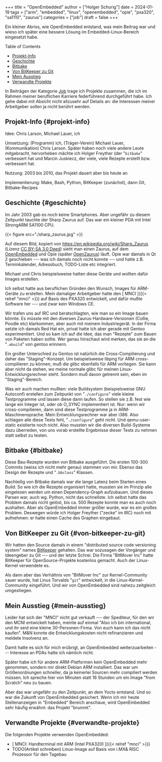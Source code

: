 +++
title = "OpenEmbedded"
author = ["Holger Schurig"]
date = 2024-01-19
tags = ["arm", "embedded", "linux", "openembedded", "opie", "pxa320", "sa1110", "zaurus"]
categories = ["job"]
draft = false
+++

Ein kleiner Abriss, wie OpenEmbedded entstand, was mein Beitrag war und wieso
ich später eine bessere Lösung im Embedded-Linux-Bereich eingesetzt habe.

<!--more-->

<div class="ox-hugo-toc toc">

<div class="heading">Table of Contents</div>

- [Projekt-Info](#projekt-info)
- [Geschichte](#geschichte)
- [Bitbake](#bitbake)
- [Von BitKeeper zu Git](#von-bitkeeper-zu-git)
- [Mein Ausstieg](#mein-ausstieg)
- [Verwandte Projekte](#verwandte-projekte)

</div>
<!--endtoc-->

<div class="job">

In Beiträgen der Kategorie [Job](/categories/job/) trage ich Projekte zusammen, die ich im Rahmen
meiner beruflichen Karriere federführend durchgeführt habe. Ich gehe dabei mit
Absicht nicht allzusehr auf Details an: die Interessen meiner Arbeitgeber sollen
ja nicht berührt werden.

</div>


## Projekt-Info {#projekt-info}

Idee: Chris Larson, Michael Lauer, ich

Umsetzung: (Programm) ich, (Träger-Verein) Michael Lauer, (Kommunikation) Chris
Larson. Später haben noch viele andere Leute mitgebracht, hervorheben mächte ich
Holger Freyther (der "`bitbake`" verbessert hat und Marcin Juskiecz, der viele,
viele Rezepte erstellt bzw. verbessert hat.

Nutzung: 2003 bis 2010, das Projekt dauert aber bis heute an

Implementierung: Make, Bash, Python, BitKeeper (zunächst), dann Git, Bitbake-Recipes


## Geschichte {#geschichte}

Im Jahr 2003 gab es noch keine Smartphones. Aber ungefähr zu diesem Zeitpunkt tauchte
der Sharp Zaurus auf. Das war ein kleiner PDA mit Intel StrongARM SA1100 CPU.

{{< figure src="./sharp_zaurus.jpg" >}}

Auf diesem Bild, kopiert von <https://en.wikipedia.org/wiki/Sharp_Zaurus> (Lizenz
[CC BY-SA 3.0 Deed](https://creativecommons.org/licenses/by-sa/3.0/deed.en)) sieht man einen Zaurus, auf dem [OpenEmbedded](https://en.wikipedia.org/wiki/OpenEmbedded) und Opie (später
[OpenZaurus](https://de.wikipedia.org/wiki/OpenZaurus)) läuft. Opie war damals in Qt 2 geschieben --- was ich damals noch
nicht konnte --- und hatte z.B. Terminkalender, Adressbuch, TODO-Liste etc
integriert.

Michael und Chris beispielsweise hatten diese Geräte und wollten dafür Images
erstellen.

Ich selbst hatte aus beruflichen Gründen den Wunsch, Images für ARM-Geräte zu
erstellen. Mein damaliger Arbeitgeber hatte den [ MNCI ]({{< relref "mnci" >}}) auf
Basis des PXA320 entwickelt, und dafür mußte Software her --- und zwar kein
Windows CE.

Wir trafen uns auf IRC und beratschlagten, wie man so ein Image bauen könnte.
Es müsste mit den diversen Zaurus-Hardware-Versionen (Collie, Poodle etc)
klarkommen, aber auch mit meinem Industriegerät. In der Firma setzte ich damals
Red Hat ein, privat hatte ich aber gerade mit Gentoo experimentiert. Und so kam
ich auf die Idee, das man "Rezepte" zum Bauen von Paketen haben sollte. Wer ganau
hinschaut wird merken, das sie an die "`.ebuild`" von gentoo erinnern.

Ein großer Unterschied zu Gentoo ist natürlich die Cross-Compilierung und daher
das "Staging"-Konzept. Um beispielsweise libpng für ARM cross-compilieren zu
können, muß die glibc ebenfalls für ARM vorliegen. Sie kann aber nicht da stehen,
wo meine normale glibc für meinen Linux-Entwicklungsrechner steht. Sondern muß davon
getrennt sein, eben im "Staging"-Bereich.

Was wir auch machen mußten: viele Buildsystem (beispielsweise GNU Autoconf)
erstellen zum Zeitpunkt von "`./configure`" viele kleine Testprogramme und
lassen diese dann laufen. So stellen sie z.B. fest wie lange ein Integer ist,
oder ob O_SYNC implementiert ist. Nur: wenn wir cross-compilieren, dann sind
diese Testprogramme ja in ARM-Maschinensprache. Mein Entwicklungsrechner war
aber i386. Also schlagen alle diese Tests fehl, "`./configure`" geht nicht. Und
qemu-user-static existierte noch nicht. Also mussten wir die diversen
Build-Systeme dazu überreden, von uns vorab erstellte Ergebnisse dieser Tests zu
nehmen statt selbst zu testen.


## Bitbake {#bitbake}

Diese Bau-Rezepte wurden von Bitbake ausgeführt. Die ersten 100-300 Commits
(weiss ich nicht mehr genau) stammen von mir. Ebenso das Design der Rezepte und
"`.bbclass`" Klassen.

Nachteilig von Bitbake damals war die lange Latenz beim Starten eines Build. So
wie ich die Rezepte organisiert hatte, mussten sie im Prinzip alle eingelesen werden
um einen Dependency-Graph aufzubauen. Und dieses Parsen war, auch wg. Python, nicht
das schnellste. Ich selbst hatte das Problem damals nicht gelöst, bis ca. 500 Rezepte
konnte man es auch noch aushalten. Aber als OpenEmbedded immer größer wurde, war es
ein großes Problem. Deswegen würde ich Holger Freyther ("zecke" im IRC) noch mit
aufnehmen: er hatte einen Cache des Graphen eingebaut.


## Von BitKeeper zu Git {#von-bitkeeper-zu-git}

Wir hatten den Source damals in einem "distributed source code versioning
system" names [BitKeeper](https://en.wikipedia.org/wiki/Bitkeeper) gehalten. Das war sozusagen der Vorgänger und Ideengeber
zu Git --- und der letzte Schrei. Die Firma "BitMover Inc" hatte BitKeeper für
OpenSource-Projekte kostenlos gemacht. Auch der Linux-Kernel verwendete es.

Als dann aber das Verhältnis von "BitMover Inc" zur Kernel-Community sauer
wurde, hat Linus Torvalds "`git`" entwickelt, in die Linux-Kernel-Community
eingeführt. Und wir von OpenEmbedded sind nahezu zeitgleich umgestiegen.


## Mein Ausstieg {#mein-ausstieg}

Leider hat sich der "MNCI" nicht gut verkauft --- der Spediteur, für den wir den
MCNI entwickelt haben, meinte auf einmal "Also ich bin international, und ihr
seid eine kleine 30-Personen-Firma. Von euch kann ich das nicht kaufen". M&amp;N
konnte die Entwicklungskosten nicht refinanzieren und meldete Insolvenz an.

Damit hatte es sich für mich erübrigt, an OpenEmbedded weiterzuarbeiten ---
Interesse an PDAs hatte ich nämlich nicht.

Später habe ich für andere ARM-Platformen kein OpenEmbedded mehr genommen,
sondern mir direkt Debian ARM installiert. Das war um Größenordnungen schneller,
da ja keinerlei Sourcen mehr compiliert werden müssen. Ich spreche hier von
Minuten statt 16 Stunden um ein Image "from Scratch" neu zu bauen.

Aber das war ungefähr zu den Zeitpunkt, an dem Yocto entstand. Und so war die
Zukunft von OpenEmbedded gesichert. Wenn ich mir heute Stellenanzeigen in
"Embedded" Bereich anschaue, wird OpenEmbedded sehr häufig erwähnt: das Projekt
"brummt".


## Verwandte Projekte {#verwandte-projekte}

Die folgenden Projekte verwenden OpenEmbedded:

-   [ MNCI: Handterminal mit ARM (Intel PXA320) ]({{< relref "mnci" >}})
-   TODO(Artikel schreiben) Linux-Image auf Basis von i.MX&amp; RISC Prozessor für den Tagebau
